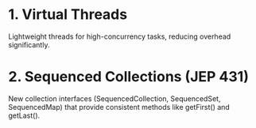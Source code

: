 # 1. Virtual Threads 
   Lightweight threads for high-concurrency tasks, reducing overhead significantly.
   
# 2. Sequenced Collections (JEP 431)
New collection interfaces (SequencedCollection, SequencedSet, SequencedMap) that provide consistent methods 
like getFirst() and getLast().